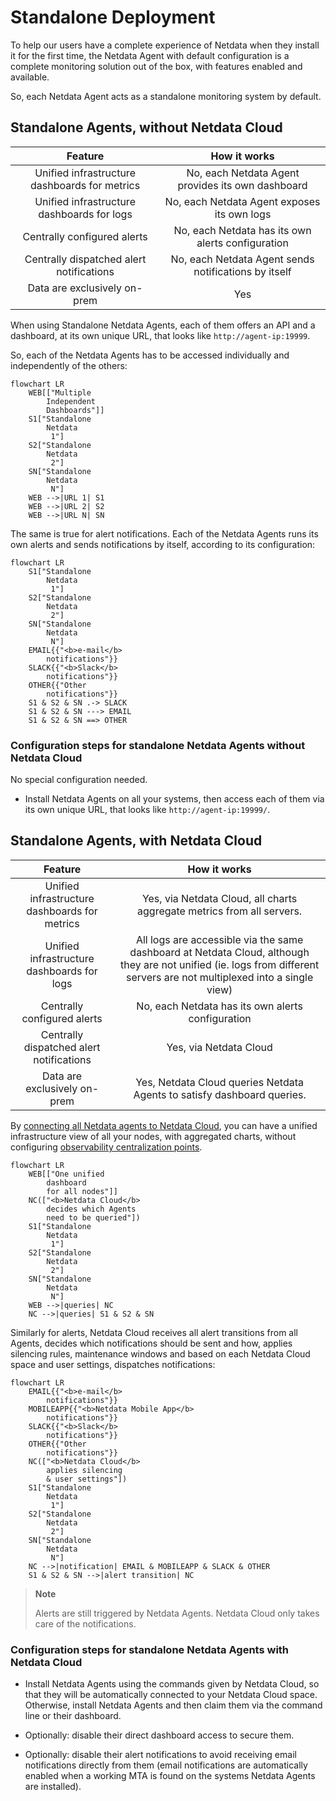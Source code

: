 # Standalone Deployment

To help our users have a complete experience of Netdata when they install it for the first time, the Netdata Agent with default configuration is a complete monitoring solution out of the box, with features enabled and available.

So, each Netdata Agent acts as a standalone monitoring system by default.

## Standalone Agents, without Netdata Cloud

|                    Feature                    |                     How it works                     |
|:---------------------------------------------:|:----------------------------------------------------:|
| Unified infrastructure dashboards for metrics |  No, each Netdata Agent provides its own dashboard   |
|  Unified infrastructure dashboards for logs   |     No, each Netdata Agent exposes its own logs      |
|          Centrally configured alerts          |  No, each Netdata has its own alerts configuration   |
|   Centrally dispatched alert notifications    | No, each Netdata Agent sends notifications by itself |
|         Data are exclusively on-prem          |                         Yes                          |

When using Standalone Netdata Agents, each of them offers an API and a dashboard, at its own unique URL, that looks like `http://agent-ip:19999`.

So, each of the Netdata Agents has to be accessed individually and independently of the others:

```mermaid
flowchart LR
    WEB[["Multiple
        Independent
        Dashboards"]]
    S1["Standalone
        Netdata
         1"]
    S2["Standalone
        Netdata
         2"]
    SN["Standalone
        Netdata
         N"]
    WEB -->|URL 1| S1
    WEB -->|URL 2| S2
    WEB -->|URL N| SN
```

The same is true for alert notifications. Each of the Netdata Agents runs its own alerts and sends notifications by itself, according to its configuration:

```mermaid
flowchart LR
    S1["Standalone
        Netdata
         1"]
    S2["Standalone
        Netdata
         2"]
    SN["Standalone
        Netdata
         N"]
    EMAIL{{"<b>e-mail</b>
        notifications"}}
    SLACK{{"<b>Slack</b>
        notifications"}}
    OTHER{{"Other
        notifications"}}
    S1 & S2 & SN .-> SLACK
    S1 & S2 & SN ---> EMAIL
    S1 & S2 & SN ==> OTHER
```

### Configuration steps for standalone Netdata Agents without Netdata Cloud

No special configuration needed.

- Install Netdata Agents on all your systems, then access each of them via its own unique URL, that looks like `http://agent-ip:19999/`.

## Standalone Agents, with Netdata Cloud

|                    Feature                    |                                                                              How it works                                                                               |
|:---------------------------------------------:|:-----------------------------------------------------------------------------------------------------------------------------------------------------------------------:|
| Unified infrastructure dashboards for metrics |                                                 Yes, via Netdata Cloud, all charts aggregate metrics from all servers.                                                  |
|  Unified infrastructure dashboards for logs   | All logs are accessible via the same dashboard at Netdata Cloud, although they are not unified (ie. logs from different servers are not multiplexed into a single view) |
|          Centrally configured alerts          |                                                            No, each Netdata has its own alerts configuration                                                            |
|   Centrally dispatched alert notifications    |                                                                         Yes, via Netdata Cloud                                                                          |
|         Data are exclusively on-prem          |                                                 Yes, Netdata Cloud queries Netdata Agents to satisfy dashboard queries.                                                 |

By [connecting all Netdata agents to Netdata Cloud](/src/claim/README.md), you can have a unified infrastructure view of all your nodes, with aggregated charts, without configuring [observability centralization points](/docs/observability-centralization-points/README.md).

```mermaid
flowchart LR
    WEB[["One unified
        dashboard
        for all nodes"]]
    NC(["<b>Netdata Cloud</b>
        decides which Agents
        need to be queried"])
    S1["Standalone
        Netdata
         1"]
    S2["Standalone
        Netdata
         2"]
    SN["Standalone
        Netdata
         N"]
    WEB -->|queries| NC
    NC -->|queries| S1 & S2 & SN
```

Similarly for alerts, Netdata Cloud receives all alert transitions from all Agents, decides which notifications should be sent and how, applies silencing rules, maintenance windows and based on each Netdata Cloud space and user settings, dispatches notifications:

```mermaid
flowchart LR
    EMAIL{{"<b>e-mail</b>
        notifications"}}
    MOBILEAPP{{"<b>Netdata Mobile App</b>
        notifications"}}
    SLACK{{"<b>Slack</b>
        notifications"}}
    OTHER{{"Other
        notifications"}}
    NC(["<b>Netdata Cloud</b>
        applies silencing
        & user settings"])
    S1["Standalone
        Netdata
         1"]
    S2["Standalone
        Netdata
         2"]
    SN["Standalone
        Netdata
         N"]
    NC -->|notification| EMAIL & MOBILEAPP & SLACK & OTHER
    S1 & S2 & SN -->|alert transition| NC
```

> **Note**
>
> Alerts are still triggered by Netdata Agents. Netdata Cloud only takes care of the notifications.

### Configuration steps for standalone Netdata Agents with Netdata Cloud

- Install Netdata Agents using the commands given by Netdata Cloud, so that they will be automatically connected to your Netdata Cloud space. Otherwise, install Netdata Agents and then claim them via the command line or their dashboard.

- Optionally: disable their direct dashboard access to secure them.

- Optionally: disable their alert notifications to avoid receiving email notifications directly from them (email notifications are automatically enabled when a working MTA is found on the systems Netdata Agents are installed).
